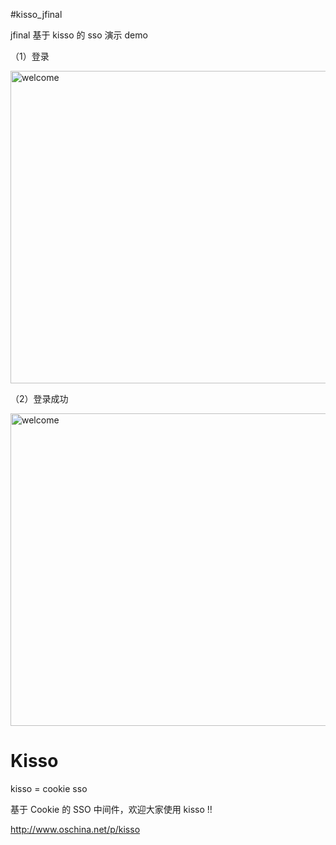 #kisso_jfinal

jfinal 基于 kisso 的 sso 演示 demo

（1）登录

<img alt="welcome" width="800" height="500" src="http://git.oschina.net/uploads/images/2015/0309/094255_c46db250_12260.png">

（2）登录成功

<img alt="welcome" width="800" height="500" src="http://git.oschina.net/uploads/images/2015/0302/180138_590ee527_12260.png">

Kisso
====================
kisso  =  cookie sso

基于 Cookie 的 SSO 中间件，欢迎大家使用 kisso !! 

http://www.oschina.net/p/kisso